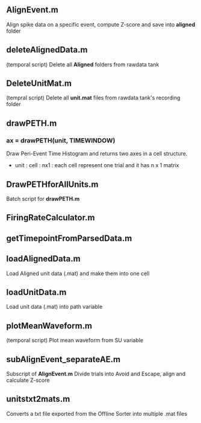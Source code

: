 ## AlignEvent.m
Align spike data on a specific event, compute Z-score and save into **aligned** folder

## deleteAlignedData.m
(temporal script)
Delete all **Aligned** folders from rawdata tank

## DeleteUnitMat.m
(tempral script)
Delete all **unit.mat** files from rawdata tank's recording folder

## drawPETH.m
### ax = drawPETH(unit, TIMEWINDOW)
Draw Peri-Event Time Histogram and returns two axes in a cell structure. 
- unit : cell : nx1 : each cell represent one trial and it has n x 1 matrix

## DrawPETHforAllUnits.m
Batch script for **drawPETH.m**

## FiringRateCalculator.m

## getTimepointFromParsedData.m

## loadAlignedData.m
Load Aligned unit data (.mat) and make them into one cell

## loadUnitData.m
Load unit data (.mat) into path variable

## plotMeanWaveform.m
(temporal script)
Plot mean waveform from SU variable

## subAlignEvent_separateAE.m
Subscript of **AlignEvent.m**
Divide trials into Avoid and Escape, align and calculate Z-score

## unitstxt2mats.m
Converts a txt file exported from the Offline Sorter into multiple .mat files
